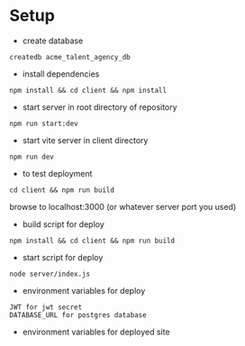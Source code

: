 # Setup

- create database

```
createdb acme_talent_agency_db
```

- install dependencies

```
npm install && cd client && npm install
```

- start server in root directory of repository
```
npm run start:dev
```

- start vite server in client directory

```
npm run dev
```

- to test deployment
```
cd client && npm run build
```

browse to localhost:3000 (or whatever server port you used)

- build script for deploy

```
npm install && cd client && npm run build

```
- start script for deploy 

```
node server/index.js

```

- environment variables for deploy

```
JWT for jwt secret
DATABASE_URL for postgres database
```

- environment variables for deployed site
